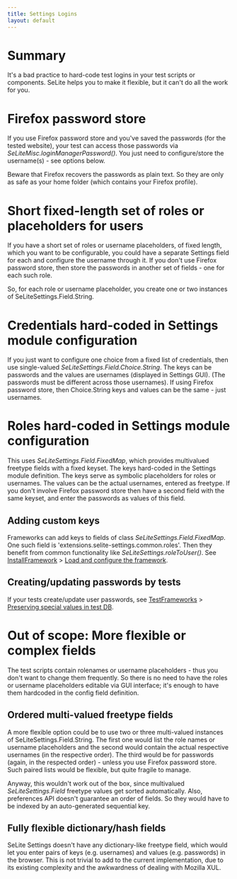 ```yaml
---
title: Settings Logins
layout: default
---
```



# Summary #
It's a bad practice to hard-code test logins in your test scripts or components. SeLite helps you to make it flexible, but it can't do all the work for you.

# Firefox password store #
If you use Firefox password store and you've saved the passwords (for the tested website), your test can access those passwords via _SeLiteMisc.loginManagerPassword()_. You just need to configure/store the username(s) - see options below.

Beware that Firefox recovers the passwords as plain text. So they are only as safe as your home folder (which contains your Firefox profile).

# Short fixed-length set of roles or placeholders for users #
If you have a short set of roles or username placeholders, of fixed length, which you want to be configurable, you could have a separate Settings field for each and configure the username through it. If you don't use Firefox password store, then store the passwords in another set of fields - one for each such role.

So, for each role or username placeholder, you create one or two instances of SeLiteSettings.Field.String.

# Credentials hard-coded in Settings module configuration #
If you just want to configure one choice from a fixed list of credentials, then use single-valued _SeLiteSettings.Field.Choice.String_. The keys can be passwords and the values are usernames (displayed in Settings GUI). (The passwords must be different across those usernames). If using Firefox password store, then Choice.String keys and values can be the same - just usernames.

# Roles hard-coded in Settings module configuration #
This uses _SeLiteSettings.Field.FixedMap_, which provides multivalued freetype fields with a fixed keyset. The keys hard-coded in the Settings module definition. The keys serve as symbolic placeholders for roles or usernames. The values can be the actual usernames, entered as freetype. If you don't involve Firefox password store then have a second field with the same keyset, and enter the passwords as values of this field.

## Adding custom keys ##
Frameworks can add keys to fields of class _SeLiteSettings.Field.FixedMap_. One such field is 'extensions.selite-settings.common.roles'. Then they benefit from common functionality like _SeLiteSettings.roleToUser()_. See [InstallFramework](InstallFramework) > [Load and configure the framework](InstallFramework#load-and-configure-the-framework).

## Creating/updating passwords by tests ##
If your tests create/update user passwords, see [TestFrameworks](TestFrameworks) > [Preserving special values in test DB](TestFrameworks#preserving-special-values-in-test-db).

# Out of scope: More flexible or complex fields #
The test scripts contain rolenames or username placeholders - thus you don't want to change them frequently. So there is no need to have the roles or username placeholders editable via GUI interface; it's enough to have them hardcoded in the config field definition.

## Ordered multi-valued freetype fields ##
A more flexible option could be to use two or three multi-valued instances of SeLiteSettings.Field.String. The first one would list the role names or username placeholders and the second would contain the actual respective usernames (in the respective order). The third would be for passwords (again, in the respected order) - unless you use Firefox password store. Such paired lists would be flexible, but quite fragile to manage.

Anyway, this wouldn't work out of the box, since multivalued _SeLiteSettings.Field_ freetype values get sorted automatically. Also, preferences API doesn't guarantee an order of fields. So they would have to be indexed by an auto-generated sequential key.

## Fully flexible dictionary/hash fields ##
SeLite Settings doesn't have any dictionary-like freetype field, which would let you enter pairs of keys (e.g. usernames) and values (e.g. passwords) in the browser. This is not trivial to add to the current implementation, due to its existing complexity and the awkwardness of dealing with Mozilla XUL.